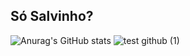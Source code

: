 ## Só Salvinho?
![Anurag's GitHub stats](https://github-readme-stats.vercel.app/api?username=oTalDoMagalas&show_icons=true&theme=dark) ![test github (1)](https://github.com/user-attachments/assets/92e7aad9-24e6-41f2-8c25-39fefdd8b0d2)
